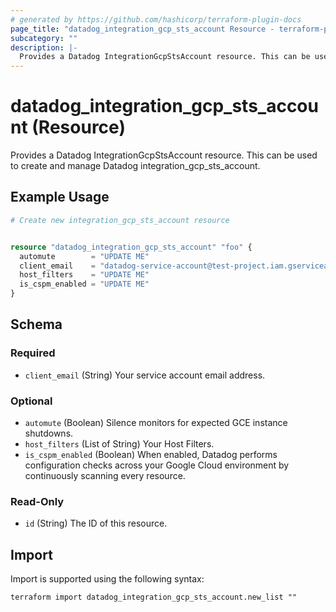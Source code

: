 ```yaml
---
# generated by https://github.com/hashicorp/terraform-plugin-docs
page_title: "datadog_integration_gcp_sts_account Resource - terraform-provider-datadog"
subcategory: ""
description: |-
  Provides a Datadog IntegrationGcpStsAccount resource. This can be used to create and manage Datadog integrationgcpsts_account.
---
```


# datadog_integration_gcp_sts_account (Resource)

Provides a Datadog IntegrationGcpStsAccount resource. This can be used to create and manage Datadog integration_gcp_sts_account.

## Example Usage

```terraform
# Create new integration_gcp_sts_account resource


resource "datadog_integration_gcp_sts_account" "foo" {
  automute        = "UPDATE ME"
  client_email    = "datadog-service-account@test-project.iam.gserviceaccount.com"
  host_filters    = "UPDATE ME"
  is_cspm_enabled = "UPDATE ME"
}
```

<!-- schema generated by tfplugindocs -->
## Schema

### Required

- `client_email` (String) Your service account email address.

### Optional

- `automute` (Boolean) Silence monitors for expected GCE instance shutdowns.
- `host_filters` (List of String) Your Host Filters.
- `is_cspm_enabled` (Boolean) When enabled, Datadog performs configuration checks across your Google Cloud environment by continuously scanning every resource.

### Read-Only

- `id` (String) The ID of this resource.

## Import

Import is supported using the following syntax:

```shell
terraform import datadog_integration_gcp_sts_account.new_list ""
```
